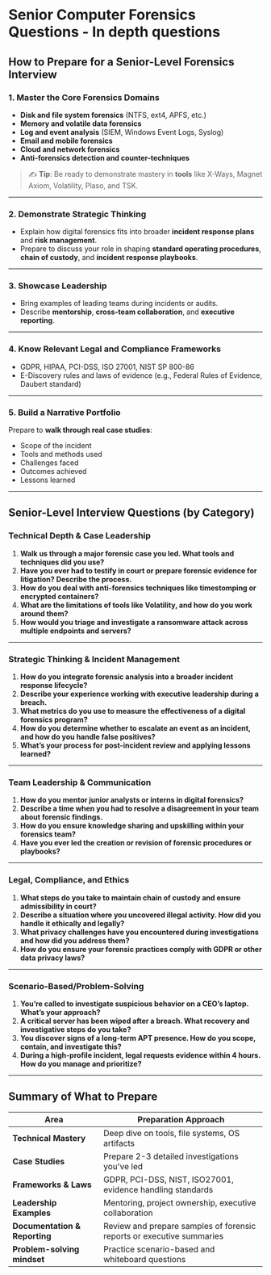 # Senior Computer Forensics Questions - In depth questions

## How to Prepare for a Senior-Level Forensics Interview

### 1. **Master the Core Forensics Domains**

* **Disk and file system forensics** (NTFS, ext4, APFS, etc.)
* **Memory and volatile data forensics**
* **Log and event analysis** (SIEM, Windows Event Logs, Syslog)
* **Email and mobile forensics**
* **Cloud and network forensics**
* **Anti-forensics detection and counter-techniques**

> ✍️ **Tip**: Be ready to demonstrate mastery in **tools** like X-Ways, Magnet Axiom, Volatility, Plaso, and TSK.

---

### 2. **Demonstrate Strategic Thinking**

* Explain how digital forensics fits into broader **incident response plans** and **risk management**.
* Prepare to discuss your role in shaping **standard operating procedures**, **chain of custody**, and **incident response playbooks**.

---

### 3. **Showcase Leadership**

* Bring examples of leading teams during incidents or audits.
* Describe **mentorship**, **cross-team collaboration**, and **executive reporting**.

---

### 4. **Know Relevant Legal and Compliance Frameworks**

* GDPR, HIPAA, PCI-DSS, ISO 27001, NIST SP 800-86
* E-Discovery rules and laws of evidence (e.g., Federal Rules of Evidence, Daubert standard)

---

### 5. **Build a Narrative Portfolio**

Prepare to **walk through real case studies**:

* Scope of the incident
* Tools and methods used
* Challenges faced
* Outcomes achieved
* Lessons learned

---

## Senior-Level Interview Questions (by Category)

### Technical Depth & Case Leadership

1. **Walk us through a major forensic case you led. What tools and techniques did you use?**
2. **Have you ever had to testify in court or prepare forensic evidence for litigation? Describe the process.**
3. **How do you deal with anti-forensics techniques like timestomping or encrypted containers?**
4. **What are the limitations of tools like Volatility, and how do you work around them?**
5. **How would you triage and investigate a ransomware attack across multiple endpoints and servers?**

---

### Strategic Thinking & Incident Management

1. **How do you integrate forensic analysis into a broader incident response lifecycle?**
2. **Describe your experience working with executive leadership during a breach.**
3. **What metrics do you use to measure the effectiveness of a digital forensics program?**
4. **How do you determine whether to escalate an event as an incident, and how do you handle false positives?**
5. **What’s your process for post-incident review and applying lessons learned?**

---

### Team Leadership & Communication

1. **How do you mentor junior analysts or interns in digital forensics?**
2. **Describe a time when you had to resolve a disagreement in your team about forensic findings.**
3. **How do you ensure knowledge sharing and upskilling within your forensics team?**
4. **Have you ever led the creation or revision of forensic procedures or playbooks?**

---

### Legal, Compliance, and Ethics

1. **What steps do you take to maintain chain of custody and ensure admissibility in court?**
2. **Describe a situation where you uncovered illegal activity. How did you handle it ethically and legally?**
3. **What privacy challenges have you encountered during investigations and how did you address them?**
4. **How do you ensure your forensic practices comply with GDPR or other data privacy laws?**

---

### Scenario-Based/Problem-Solving

1. **You’re called to investigate suspicious behavior on a CEO’s laptop. What’s your approach?**
2. **A critical server has been wiped after a breach. What recovery and investigative steps do you take?**
3. **You discover signs of a long-term APT presence. How do you scope, contain, and investigate this?**
4. **During a high-profile incident, legal requests evidence within 4 hours. How do you manage and prioritize?**

---

## Summary of What to Prepare

| Area                          | Preparation Approach                                                  |
| ----------------------------- | --------------------------------------------------------------------- |
| **Technical Mastery**         | Deep dive on tools, file systems, OS artifacts                        |
| **Case Studies**              | Prepare 2-3 detailed investigations you've led                        |
| **Frameworks & Laws**         | GDPR, PCI-DSS, NIST, ISO27001, evidence handling standards            |
| **Leadership Examples**       | Mentoring, project ownership, executive collaboration                 |
| **Documentation & Reporting** | Review and prepare samples of forensic reports or executive summaries |
| **Problem-solving mindset**   | Practice scenario-based and whiteboard questions                      |



